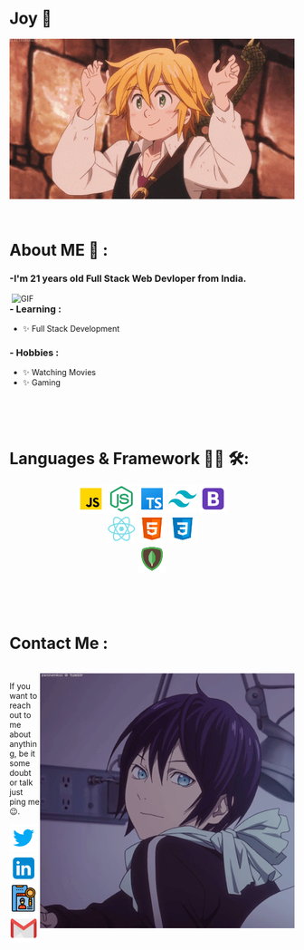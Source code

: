 # Joy 👋

<div align="center">
<img hight="300" width="700" alt="GIF" align="center" src="./assets/gif/1.gif">
</div>

<br />
<br />

# About ME 💬 :

### -I'm 21 years old Full Stack Web Devloper from India.

<img hight="400" width="500" alt="GIF" align="right" src="./assets/gif/2.gif">


### - Learning :
- ✨ Full Stack Development

### - Hobbies : 
- ✨ Watching Movies
- ✨ Gaming

</br>
</br>
</br>


# Languages & Framework 👨‍💻 🛠:

<p align="center">
<img src="./assets/icon/javascript.svg" alt="japascript" height="50px" />
<img src="./assets/icon/node-js.svg" alt="nodejs" height="50px" />
<img src="./assets/icon/typescript.svg" alt="typascript" height="50px" />
<img src="./assets/icon/tailwindcss.svg" alt="tailwindcss" height="50px" />
<img src="./assets/icon/bootstrap.svg" alt="bootstrap" height="50px" />
<br />
<img src="./assets/icon/react.svg" alt="react" height="50px" />
<img src="./assets/icon/html-5.svg" alt="html" height="50px" />
<img src="./assets/icon/css3.svg" alt="css" height="50px" />
<br />
<img src="./assets/icon/mongodb.svg" height="50px" alt="mongodb" height="50px" />
</p>

</br>
</br>
</br>

# Contact Me :

<p>
</br>


<img hight="320" width="450" align="right" alt="GIF" src="./assets/gif/3.gif">


If you want to reach out to me about anything, be it some doubt or talk just ping me 😉.


<a href="https://twitter.com/JoyKarmakar9871">
<img src="./assets/icon/twitter.svg" height="50px" alt="twitter" />
</a>
<a href="https://www.linkedin.com/in/joy-karmakar-cooch-behar">
<img src="./assets/icon/linkedin.svg" height="50px" alt="linkdeen" />
</a>
<a href="[https://multipage-protfolio.vercel.app/](https://joy-protfolio.vercel.app/)">
<img src="./assets/icon/portfolio-64.png" height="50px" alt="protfolio" />
<a href="mailto:sourva55@gmail.com">
<img src="./assets/icon/gmail.svg" height="50px" alt="gmail" />
</a>
